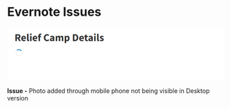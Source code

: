 # Evernote Issues

  

![](../files/33a271be-e1f5-47c4-a153-7ea0f34e723a.png)

**Issue -** Photo added through mobile phone not being visible in Desktop version